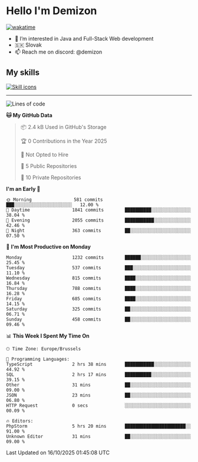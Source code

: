 # Hello I'm Demizon
[![wakatime](https://wakatime.com/badge/user/6ad1949f-d6d7-44f9-9eee-c35e54cc499b.svg)](https://wakatime.com/@6ad1949f-d6d7-44f9-9eee-c35e54cc499b)
- 👀 I’m interested in Java and Full-Stack Web development
- 🇸🇰 Slovak
- 📫 Reach me on discord: @demizon

## My skills
[![Skill icons](https://skillicons.dev/icons?i=java,js,ts,html,css,react,nextjs,tailwind,supabase,py,git,docker,linux,mysql,postgres,mongo&theme=dark)](https://github.com/Demizon3433)

---

<!--START_SECTION:waka-->
![Lines of code](https://img.shields.io/badge/From%20Hello%20World%20I%27ve%20Written-1.6%20million%20lines%20of%20code-blue)

**🐱 My GitHub Data** 

> 📦 2.4 kB Used in GitHub's Storage 
 > 
> 🏆 0 Contributions in the Year 2025
 > 
> 🚫 Not Opted to Hire
 > 
> 📜 5 Public Repositories 
 > 
> 🔑 10 Private Repositories 
 > 
**I'm an Early 🐤** 

```text
🌞 Morning                581 commits         ███░░░░░░░░░░░░░░░░░░░░░░   12.00 % 
🌆 Daytime                1841 commits        ██████████░░░░░░░░░░░░░░░   38.04 % 
🌃 Evening                2055 commits        ███████████░░░░░░░░░░░░░░   42.46 % 
🌙 Night                  363 commits         ██░░░░░░░░░░░░░░░░░░░░░░░   07.50 % 
```
📅 **I'm Most Productive on Monday** 

```text
Monday                   1232 commits        ██████░░░░░░░░░░░░░░░░░░░   25.45 % 
Tuesday                  537 commits         ███░░░░░░░░░░░░░░░░░░░░░░   11.10 % 
Wednesday                815 commits         ████░░░░░░░░░░░░░░░░░░░░░   16.84 % 
Thursday                 788 commits         ████░░░░░░░░░░░░░░░░░░░░░   16.28 % 
Friday                   685 commits         ████░░░░░░░░░░░░░░░░░░░░░   14.15 % 
Saturday                 325 commits         ██░░░░░░░░░░░░░░░░░░░░░░░   06.71 % 
Sunday                   458 commits         ██░░░░░░░░░░░░░░░░░░░░░░░   09.46 % 
```


📊 **This Week I Spent My Time On** 

```text
🕑︎ Time Zone: Europe/Brussels

💬 Programming Languages: 
TypeScript               2 hrs 38 mins       ███████████░░░░░░░░░░░░░░   44.92 % 
SQL                      2 hrs 17 mins       ██████████░░░░░░░░░░░░░░░   39.15 % 
Other                    31 mins             ██░░░░░░░░░░░░░░░░░░░░░░░   09.00 % 
JSON                     23 mins             ██░░░░░░░░░░░░░░░░░░░░░░░   06.80 % 
HTTP Request             0 secs              ░░░░░░░░░░░░░░░░░░░░░░░░░   00.09 % 

🔥 Editors: 
PhpStorm                 5 hrs 20 mins       ███████████████████████░░   91.00 % 
Unknown Editor           31 mins             ██░░░░░░░░░░░░░░░░░░░░░░░   09.00 % 
```


 Last Updated on 16/10/2025 01:45:08 UTC
<!--END_SECTION:waka-->
